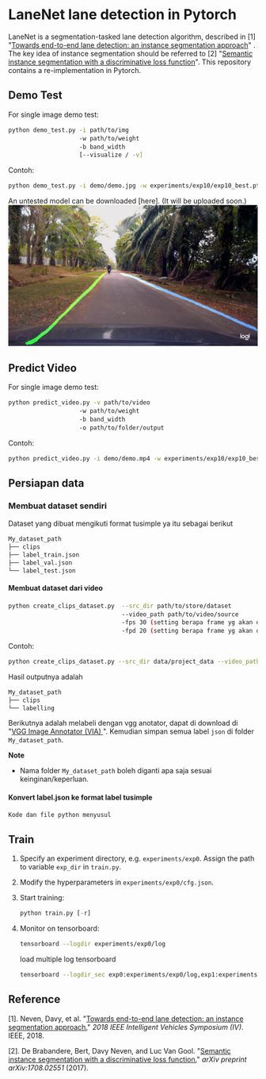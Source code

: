 # LaneNet lane detection in Pytorch

LaneNet is a segmentation-tasked lane detection algorithm, described in [1] "[Towards end-to-end lane detection: an instance segmentation approach](https://arxiv.org/pdf/1802.05591.pdf)" . The key idea of instance segmentation should be referred to [2] "[Semantic instance segmentation with a discriminative loss function](https://arxiv.org/pdf/1708.02551.pdf)". This repository contains a re-implementation in Pytorch.

## Demo Test

For single image demo test:

```Bash
python demo_test.py -i path/to/img 
                    -w path/to/weight
                    -b band_width
                    [--visualize / -v]
```
Contoh:
```Bash
python demo_test.py -i demo/demo.jpg -w experiments/exp10/exp10_best.pth -b 0.5 [--visualize / -v]
```

An untested model can be downloaded [here].  (It will be uploaded soon.)
![](demo/demo_result.jpg "demo_result")

## Predict Video

For single image demo test:

```Bash
python predict_video.py -v path/to/video 
                    -w path/to/weight
                    -b band_width
                    -o path/to/folder/output
```
Contoh:
```Bash
python predict_video.py -i demo/demo.mp4 -w experiments/exp10/exp10_best.pth -b 0.5 -o experiments/exp10/
```

## Persiapan data

### Membuat dataset sendiri
Dataset yang dibuat mengikuti format tusimple ya itu sebagai berikut
```
My_dataset_path
├── clips
├── label_train.json
├── label_val.json
└── label_test.json
```
#### Membuat dataset dari video

```Bash
python create_clips_dataset.py 	--src_dir path/to/store/dataset
			                    --video_path path/to/video/source
                    			-fps 30 (setting berapa frame yg akan diambil per detik)
                    			-fpd 20 (setting berapa frame yg akan disimpan per folder)
```
Contoh:
```Bash
python create_clips_dataset.py --src_dir data/project_data --video_path /data/documents/video.mp4 -fps 30 -fpd 20
```

Hasil outputnya adalah
```
My_dataset_path
├── clips
└── labelling
```
Berikutnya adalah melabeli dengan vgg anotator, dapat di download di "[VGG Image Annotator (VIA)
](http://www.robots.ox.ac.uk/~vgg/software/via)". Kemudian simpan semua label `json` di folder `My_dataset_path`.

**Note**
- Nama folder `My_dataset_path` boleh diganti apa saja sesuai keinginan/keperluan.

#### Konvert label.json ke format label tusimple

```
Kode dan file python menyusul
```

## Train 

1. Specify an experiment directory, e.g. `experiments/exp0`.  Assign the path to variable `exp_dir` in `train.py`.

2. Modify the hyperparameters in `experiments/exp0/cfg.json`.

3. Start training:

   ```python
   python train.py [-r]
   ```

4. Monitor on tensorboard:

   ```Bash
   tensorboard --logdir experiments/exp0/log
   ```
   load multiple log tensorboard
   ```Bash
   tensorboard --logdir_sec exp0:experiments/exp0/log,exp1:experiments/exp1/log,exp2:experiments/exp2/log,...
   ```


## Reference

[1]. Neven, Davy, et al. "[Towards end-to-end lane detection: an instance segmentation approach.](https://arxiv.org/pdf/1802.05591.pdf)" *2018 IEEE Intelligent Vehicles Symposium (IV)*. IEEE, 2018.

[2]. De Brabandere, Bert, Davy Neven, and Luc Van Gool. "[Semantic instance segmentation with a discriminative loss function.](https://arxiv.org/pdf/1708.02551.pdf)" *arXiv preprint arXiv:1708.02551* (2017).

